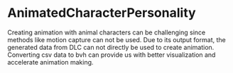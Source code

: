 # AnimatedCharacterPersonality

Creating animation with animal characters can be challenging since methods like motion capture can not be used. Due to its output format, the generated data from DLC can not directly be used to create animation. Converting csv data to bvh can provide us with better visualization and accelerate animation making. 
